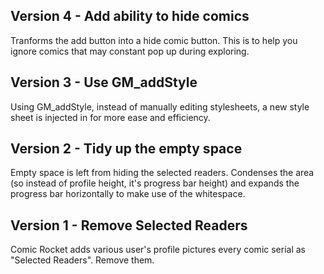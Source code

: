 
## Version 4 - Add ability to hide comics
Tranforms the add button into a hide comic button. This is to help you ignore comics that may constant pop up during exploring.

## Version 3 - Use GM_addStyle
Using GM_addStyle, instead of manually editing stylesheets, a new style sheet is injected in for more ease and efficiency.

## Version 2 - Tidy up the empty space
Empty space is left from hiding the selected readers. Condenses the area (so instead of profile height, it's progress bar height) and expands the progress bar horizontally to make use of the whitespace.

## Version 1 - Remove Selected Readers
Comic Rocket adds various user's profile pictures every comic serial as "Selected Readers". Remove them.
